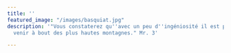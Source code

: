 ```yaml
---
title: ''
featured_image: "/images/basquiat.jpg"
description: '"Vous constaterez qu''avec un peu d''ingéniosité il est possible de
  venir à bout des plus hautes montagnes." Mr. 3'

---
```


